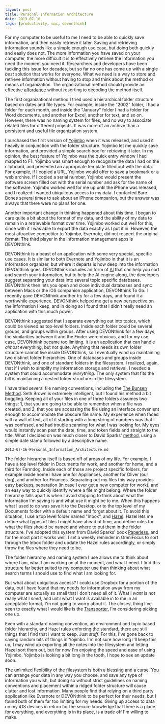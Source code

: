 ```yaml
---
layout: post
title: Personal Information Architecture
date: 2013-07-10
tags: [productivity, mac, devonthink]
---
```


For my computer to be useful to me I need to be able to quickly save information, and then easily retrieve it later. Saving and retrieving information sounds like a simple enough use case, but doing both quickly and easily does not. The more information you have saved on your computer, the more difficult it is to effectively retrieve the information you need the moment you need it. Researchers and developers have been tackling this issue for decades, but so far no one has come up with a single *best* solution that works for everyone. What we need is a way to store and retrieve information without having to stop and think about the method or means of organization. The organizational method should provide an effective [affordance](https://en.wikipedia.org/wiki/Affordance) without resorting to decoding the method itself. 

The first organizational method I tried used a hierarchical folder structure based on dates and file types. For example, inside the "2002" folder, I had a folder for each month, and inside the "January" folder I had a folder for Word documents, and another for Excel, another for text, and so on. However, there was no naming system for files, and no way to associate related files for different projects. It was more of an archive than a persistent and useful file organization system. 

I purchased the first version of [Yojimbo](http://www.barebones.com/products/yojimbo/) when it was released, and used it heavily in conjunction with the folder structure. Yojimbo let me quickly save information, and provided a simple search box for retrieving it later. In my opinion, the best feature of Yojimbo was the quick entry window I had mapped to F1. Yojimbo was smart enough to recognize the data I had on the clipboard, and presented an appropriate template filled out with the data. For example, if I copied a URL, Yojimbo would offer to save a bookmark or a web archive. If I copied a serial number, Yojimbo would present the software screen filled out with the serial number and ask for the name of the software. Yojimbo worked well for me up until the iPhone was released, and I realized I wanted ubiquitous access to my data. I contacted Bare Bones several times to ask about an iPhone companion, but the answer was always that there were no plans for one. 

Another important change in thinking happened about this time. I began to care quite a bit about the format of my data, and the ability of my data to remain in a retrievable format over time. Yojimbo worked out well for this, since with it I was able to export the data exactly as I put it in. However, the most attractive competitor to Yojimbo, Evernote, did not respect the original format. The third player in the information management apps is DEVONthink. 

DEVONthink is a beast of an application with some very special, specific use cases. It is similar to both Evernote and Yojimbo in that it is an information organizer, but where it departs is how deep into the information DEVOnthink goes. DEVONthink includes an form of [AI](http://www.devontechnologies.com/technology.html) that can help you sort and search your information, but to help the AI engine along, the developers suggest separating your data into several topic specific databases. DEVONthink then lets you open and close individual databases and sync between Macs or the iOS companion application, DEVONthink To Go. I recently gave DEVONthink another try for a few days, and found it a worthwhile experience. DEVONthink helped me get a new perspective on the information I keep, and in doing so I found that I didn't really need an application with this much power.

DEVONthink suggested that I separate everything out into topics, which could be viewed as top-level folders. Inside each folder could be several groups, and groups within groups. After using DEVONthink for a few days, the similarities between it and the Finder were obvious, and for my use case, DEVONthink became too limiting. It is an application that can handle *almost* everything, but not quite. Anything that needs its own folder structure cannot live inside DEVONthink, so I eventually wind up maintaining two distinct folder hierarchies. One of databases and groups inside DEVONthink, and one of standard folders in the filesystem. I realized, again, that if I wish to simplify my information storage and retrieval, I needed a system that could accommodate *everything*. The only system that fits the bill is maintaining a nested folder structure in the filesystem. 

I have tried several file naming conventions, including the [The Bunsen Method](http://www.drbunsen.org/naming-and-searching-files-part-1/). Seth Brown is extremely intelligent, but I found his method a bit boggling. Keeping all of your files in one of three folders assumes two things: 1, that you are going to be able to remember when a file was created, and 2, that you are accessing the file using an interface convenient enough to accommodate the obscure file name. My experience when faced with a wall of text, all of it starting with a long string of numbers was that I was confused, and had trouble scanning for what I was looking for. My eyes would instantly scan past the date, time, and token fields and straight to the title. What I decided on was much closer to David Sparks' [method](http://www.macworld.com/article/1167126/how_i_name_files_on_my_mac.html), using a simple date stamp followed by a descriptive name. 

	2013-07-16-Personal_Information_Architecture.md

The folder hierarchy itself is based off of areas of my life. For example, I have a top level folder in Documents for work, and another for home, and a third for Farmdog. Inside each of those are project specific folders, for example inside home I have one for Appliances, another for Oliver (our dog), and another for Finances. Separating out my files this way provides easy backups, separation (in case I ever get a new computer for work), and an easy way to quickly identify where a file might belong. Where the folder hierarchy falls apart is when I avoid stopping to think about what the information I'm saving is and what use it might be to me. When this happens what I used to do was save it to the Desktop, or to the top level of my Documents folder with a default name and forget about it. To avoid this situation, I use a top level folder named "Inbox", and [Hazel](http://www.noodlesoft.com/hazel.php). Hazel lets me define what types of files I might have ahead of time, and define rules for what the files should be named and where to put them in the folder structure. I've adopted this system from David Sparks' book [Paperless](http://macsparky.com/paperless/), and for the most part it works well. I set a weekly reminder in OmniFocus to sort through the Inbox folder and update the Hazel rules accordingly, or simply throw the files where they need to be. 

The folder hierarchy and naming system I use allows me to think about where I am, what I am working on at the moment, and what I need. I find this structure far better suited to my computer use than thinking about what search terms I should use to find what I am looking for. 

But what about ubiquitous access? I could use Dropbox for a portion of the data, but I have found that my needs for information away from my computer are actually so small that I don't need all of it. What I *want* is not really what I *need*, and until what I want is available in to me in an acceptable format, I'm not going to worry about it. The closest thing I've seen to exactly what I would like is the [Transporter](http://www.kickstarter.com/projects/transporterguy/transporter-a-new-way-to-share-access-and-protect), I'm considering picking one up. 

Even with a standard naming convention, an environment and topic based folder hierarchy, and Hazel rules enforcing the standard, there are still things that I find that I want to keep. Just *stuff*. For this, I've gone back to saving random bits of things in Yojimbo. I'm not sure how long I'll keep this up, I may wind up exporting all the notes into the filesystem and letting Hazel sort them out, but for now I'm enjoying the speed and ease of using Yojimbo. Yojimbo is looking a bit long in the tooth, I hope to see an update soon.

The unlimited flexibility of the filesystem is both a blessing and a curse. You can arrange your data in any way you choose, and save any type of information you wish, but doing so without strict guidelines on naming conventions and placement within a ridged folder structure will cause clutter and lost information. Many people find that relying on a third party application like Evernote or DEVONthink to be perfect for their needs, but I found both of them far too limiting for my needs. Giving up access to data on my iOS devices in return for the secure knowledge that there is a place for everything, and everything is in its place, is a trade off I'm willing to make. 

